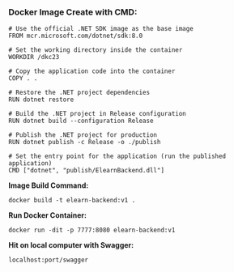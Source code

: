 ### Docker Image Create with CMD:



```
# Use the official .NET SDK image as the base image
FROM mcr.microsoft.com/dotnet/sdk:8.0

# Set the working directory inside the container
WORKDIR /dkc23

# Copy the application code into the container
COPY . .

# Restore the .NET project dependencies
RUN dotnet restore

# Build the .NET project in Release configuration
RUN dotnet build --configuration Release

# Publish the .NET project for production
RUN dotnet publish -c Release -o ./publish

# Set the entry point for the application (run the published application)
CMD ["dotnet", "publish/ElearnBackend.dll"]
```


**Image Build Command:**
```
docker build -t elearn-backend:v1 .
```
**Run Docker Container:**

```
docker run -dit -p 7777:8080 elearn-backend:v1
```
**Hit on local computer with Swagger:**
```
localhost:port/swagger
```
